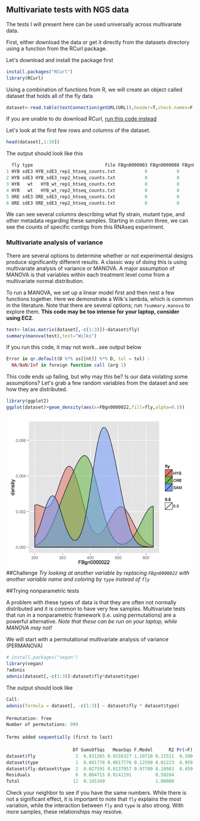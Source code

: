 ## Multivariate tests with NGS data

The tests I will present here can be used universally across multivariate data.

First, either download the data or get it directly from the datasets directory using a function from the RCurl package.

Let's download and install the package first
```R
install.packages("RCurl")
library(RCurl)
```
Using a combination of functions from R, we will create an object called dataset that holds all of the fly data
```R
dataset<-read.table(textConnection(getURL(URL)),header=T,check.names=F,sep="\t")
```
If you are unable to do download RCurl, [run this code instead](https://github.com/ryanjw/ngs-3rdweek/blob/master/multivariate-tests/alternative-download.md)

Let's look at the first few rows and columns of the dataset.
```R
head(dataset[,1:10])
```
The output should look like this
```R
  fly type                           file FBgn0000003 FBgn0000008 FBgn0000014 FBgn0000015 FBgn0000017 FBgn0000018 FBgn0000022
1 HYB sdE3 HYB_sdE3_rep1_htseq_counts.txt           0           0           0           0           0           0         200
2 HYB sdE3 HYB_sdE3_rep2_htseq_counts.txt           0           0           0           0           0           0         319
3 HYB   wt   HYB_wt_rep1_htseq_counts.txt           0           0           0           0           0           0         509
4 HYB   wt   HYB_wt_rep2_htseq_counts.txt           0           0           0           0           0           0         331
5 ORE sdE3 ORE_sdE3_rep1_htseq_counts.txt           0           0           0           0           0           0         385
6 ORE sdE3 ORE_sdE3_rep2_htseq_counts.txt           0           0           0           0           0           0         312
```
We can see several columns describing what fly strain, mutant type, and other metadata regarding these samples.  Starting in column three, we can see the counts of specific contigs from this RNAseq experiment.

### Multivariate analysis of variance

There are several options to determine whether or not experimental designs produce significantly different results.  A classic way of doing this is using multivariate analysis of variance or MANOVA.  A major assumption of MANOVA is that variables within each treatment level come from a multivariate normal distribution.

To run a MANOVA, we set up a linear model first and then nest a few functions together.  Here we demonstrate a Wilk's lambda, which is common in the literature.  Note that there are several options; run `?summary.manova` to explore them.  **This code may be too intense for your laptop, consider using EC2**. 
```R
test<-lm(as.matrix(dataset[,-c(1:3)])~dataset$fly)
summary(manova(test),test="Wilks")
``` 
If you run this code, it may not work...see output below
```R
Error in qr.default(D %*% ss[[nt]] %*% D, tol = tol) :
  NA/NaN/Inf in foreign function call (arg 1)
 ```
This code ends up failing, but why may this be?  Is our data violating some assumptions?  Let's grab a few random variables from the dataset and see how they are distributed.
```R
library(ggplot2)
ggplot(dataset)+geom_density(aes(x=FBgn0000022,fill=fly,alpha=0.5))
```
![alt text](https://raw.githubusercontent.com/ryanjw/ngs-3rdweek/master/multivariate-tests/fly-density-plot.jpg)
##Challenge
*Try looking at another variable by replacing `FBgn0000022` with another variable name and coloring by `type` instead of `fly`*

##Trying nonparametric tests

A problem with these types of data is that they are often not normally distributed and it is common to have very few samples.  Multivariate tests that run in a nonparametric framework (i.e. using permutations) are a powerful alternative.  *Note that these can be run on your laptop, while MANOVA may not!*

We will start with a permutational multivariate analysis of variance (PERMANOVA)
```R
# install.packages("vegan")
library(vegan)
?adonis
adonis(dataset[,-c(1:3)]~dataset$fly*dataset$type)
```
The output should look like
```R
Call:
adonis(formula = dataset[, -c(1:3)] ~ dataset$fly * dataset$type) 

Permutation: free
Number of permutations: 999

Terms added sequentially (first to last)

                         Df SumsOfSqs   MeanSqs F.Model      R2 Pr(>F)
dataset$fly               2  0.031265 0.0156327 1.10720 0.21511  0.390
dataset$type              1  0.001778 0.0017776 0.12590 0.01223  0.959
dataset$fly:dataset$type  2  0.027591 0.0137957 0.97709 0.18983  0.459
Residuals                 6  0.084715 0.0141191         0.58284       
Total                    11  0.145349                   1.00000    
```
Check your neighbor to see if you have the same numbers.  While there is not a significant effect, it is important to note that `fly` explains the most variation, while the interaction between `fly` and `type` is also strong.  With more samples, these relationships may resolve.

